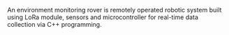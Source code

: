 An environment monitoring rover is remotely operated robotic system built using LoRa module, sensors and microcontroller for real-time data collection via C++ programming.
